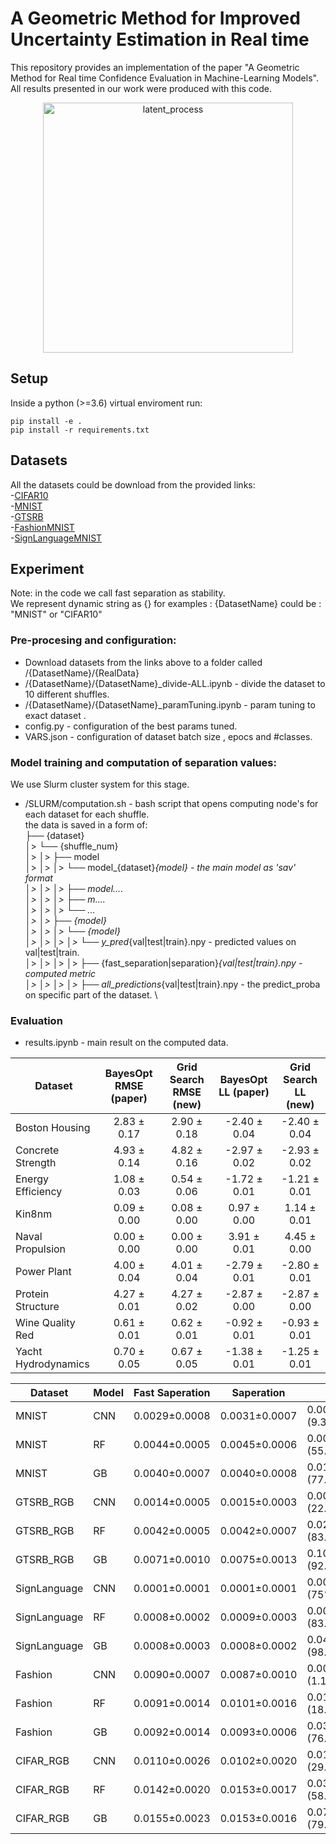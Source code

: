 # A Geometric Method for Improved Uncertainty Estimation in Real time

This repository provides an implementation of the paper "A Geometric Method for Real time Confidence Evaluation in Machine-Learning Models". 
All results presented in our work were produced with this code.

<p align="center">
  <img src="https://www.linkpicture.com/q/fitting_func.png" alt="latent_process" width="400"/>
</p>

## Setup
Inside a python (>=3.6) virtual enviroment run:

    pip install -e .
    pip install -r requirements.txt


## Datasets

All the datasets could be download from the provided links:\
-[CIFAR10](https://www.cs.toronto.edu/~kriz/cifar-10-python.tar.gz) \
-[MNIST](http://yann.lecun.com/exdb/mnist/) \
-[GTSRB](https://www.kaggle.com/meowmeowmeowmeowmeow/gtsrb-german-traffic-sign) \
-[FashionMNIST](https://www.kaggle.com/zalando-research/fashionmnist) \
-[SignLanguageMNIST](https://www.kaggle.com/datamunge/sign-language-mnist) 

## Experiment
Note: in the code we call fast separation as stability. \
We represent dynamic string as {} for examples : 
{DatasetName} could be : "MNIST" or "CIFAR10" 

### Pre-procesing and configuration:
- Download datasets from the links above to a folder called /{DatasetName}/{RealData} 
- /{DatasetName}/{DatasetName}_divide-ALL.ipynb - divide the dataset to 10 different shuffles. 
- /{DatasetName}/{DatasetName}_paramTuning.ipynb - param tuning to exact dataset .
- config.py - configuration of the best params tuned.
- VARS.json - configuration of dataset batch size , epocs and #classes.  

### Model training and computation of separation values: 
We use Slurm cluster system for this stage.
- /SLURM/computation.sh - bash script that opens computing node's for each dataset for each shuffle. \
the data is saved in a form of: \
├── {dataset}  \
│>      └── {shuffle_num} \
│>      │>      ├── model  \
│>      │>      │>       └── model_{dataset}_{model} - the main model as 'sav' format \
│>      │>      │>       ├── model.... \
│>      │>      │>       ├── m....  \
│>      │>      │>       └── ... \
│>      │>      ├── {model} \
│>      │>      │>   └── {model} \
│>      │>      │>       │>   └── y_pred_{val|test|train}.npy - predicted values on val|test|train. \
│>      │>      │>       │>   ├── {fast_separation|separation}_{val|test|train}.npy - computed metric \
│>      │>      │>       │>   ├── all_predictions_{val|test|train}.npy - the predict_proba on specific part of the dataset. \

### Evaluation
- results.ipynb - main result on the computed data.



Dataset | BayesOpt RMSE (paper) | Grid Search RMSE (new) | BayesOpt LL (paper) | Grid Search LL (new)
--- | :---: | :---: | :---: | :---:
Boston Housing      | 2.83 ± 0.17 | 2.90 ± 0.18 | -2.40 ± 0.04 | -2.40 ± 0.04
Concrete Strength   | 4.93 ± 0.14 | 4.82 ± 0.16 | -2.97 ± 0.02 | -2.93 ± 0.02
Energy Efficiency   | 1.08 ± 0.03 | 0.54 ± 0.06 | -1.72 ± 0.01 | -1.21 ± 0.01
Kin8nm              | 0.09 ± 0.00 | 0.08 ± 0.00 | 0.97 ± 0.00 | 1.14 ± 0.01
Naval Propulsion    | 0.00 ± 0.00 | 0.00 ± 0.00 | 3.91 ± 0.01 | 4.45 ± 0.00
Power Plant         | 4.00 ± 0.04 | 4.01 ± 0.04 | -2.79 ± 0.01 | -2.80 ± 0.01
Protein Structure   | 4.27 ± 0.01 | 4.27 ± 0.02 | -2.87 ± 0.00 | -2.87 ± 0.00
Wine Quality Red    | 0.61 ± 0.01 | 0.62 ± 0.01 | -0.92 ± 0.01 | -0.93 ± 0.01
Yacht Hydrodynamics | 0.70 ± 0.05 | 0.67 ± 0.05 | -1.38 ± 0.01 | -1.25 ± 0.01



| **Dataset**  	| **Model** 	| **Fast Saperation** 	| **Saperation** 	| **SKlearn**            	| **SBC**                	| **HB**                 	|
|--------------	|-----------	|---------------------	|----------------	|------------------------	|------------------------	|------------------------	|
|     MNIST    	| CNN       	| 0.0029±0.0008       	| 0.0031±0.0007  	| 0.0032±0.0004 (9.38%)  	| 0.0190±0.0018 (84.74%) 	| 0.0046±0.0005 (36.96%) 	|
|     MNIST    	| RF        	| 0.0044±0.0005       	| 0.0045±0.0006  	| 0.0098±0.0012 (55.1%)  	| 0.0331±0.0017 (86.71%) 	| 0.0080±0.0009 (45%)    	|
|     MNIST    	| GB        	| 0.0040±0.0007       	| 0.0040±0.0008  	| 0.0176±0.0014 (77.27%) 	| 0.0384±0.0025 (89.58%) 	| 0.0074±0.0012 (45.95%) 	|
|   GTSRB_RGB  	| CNN       	| 0.0014±0.0005       	| 0.0015±0.0003  	| 0.0018±0.0004 (22.22%) 	| 0.1955±0.0072 (99.28%) 	| 0.0021±0.0005 (33.33%) 	|
|   GTSRB_RGB  	| RF        	| 0.0042±0.0005       	| 0.0042±0.0007  	| 0.0262±0.0014 (83.97%) 	| 0.0788±0.0047 (94.67%) 	| 0.0065±0.0013 (35.38%) 	|
|   GTSRB_RGB  	| GB        	| 0.0071±0.0010       	| 0.0075±0.0013  	| 0.1002±0.0029 (92.91%) 	| 0.1733±0.0045 (95.9%)  	| 0.0175±0.0013 (59.43%) 	|
| SignLanguage 	| CNN       	| 0.0001±0.0001       	| 0.0001±0.0001  	| 0.0004±0.0002 (75%)    	| 0.1287±0.0151 (99.92%) 	| 0.0008±0.0004 (87.5%)  	|
| SignLanguage 	| RF        	| 0.0008±0.0002       	| 0.0009±0.0003  	| 0.0049±0.0006 (83.67%) 	| 0.0728±0.0079 (98.9%)  	| 0.0026±0.0008 (69.23%) 	|
| SignLanguage 	| GB        	| 0.0008±0.0003       	| 0.0008±0.0002  	| 0.0406±0.0018 (98.03%) 	| 0.2564±0.0207 (99.69%) 	| 0.0065±0.0009 (87.69%) 	|
|    Fashion   	| CNN       	| 0.0090±0.0007       	| 0.0087±0.0010  	| 0.0091±0.0013 (1.1%)   	| 0.0266±0.0021 (66.17%) 	| 0.0141±0.0018 (36.17%) 	|
|    Fashion   	| RF        	| 0.0091±0.0014       	| 0.0101±0.0016  	| 0.0111±0.0011 (18.02%) 	| 0.0506±0.0022 (82.02%) 	| 0.0170±0.0019 (46.47%) 	|
|    Fashion   	| GB        	| 0.0092±0.0014       	| 0.0093±0.0006  	| 0.0384±0.0019 (76.04%) 	| 0.0667±0.0027 (86.21%) 	| 0.0160±0.0021 (42.5%)  	|
|   CIFAR_RGB  	| CNN       	| 0.0110±0.0026       	| 0.0102±0.0020  	| 0.0155±0.0028 (29.03%) 	| 0.0559±0.0017 (80.32%) 	| 0.0188±0.0021 (41.49%) 	|
|   CIFAR_RGB  	| RF        	| 0.0142±0.0020       	| 0.0153±0.0017  	| 0.0342±0.0025 (58.48%) 	| 0.1437±0.0020 (90.12%) 	| 0.0370±0.0029 (61.62%) 	|
|   CIFAR_RGB  	| GB        	| 0.0155±0.0023       	| 0.0153±0.0016  	| 0.0769±0.0020 (79.84%) 	| 0.2036±0.0028 (92.39%) 	| 0.0404±0.0015 (61.63%) 	|


